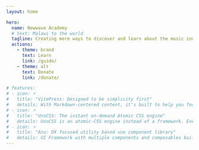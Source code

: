 ```yaml
---
layout: home

hero:
  name: Newwave Academy
  # text: Malawi to the world
  tagline: Creating more ways to discover and learn about the music industry.
  actions:
    - theme: brand
      text: Learn
      link: /guide/
    - theme: alt
      text: Donate
      link: /donate/

# features:
# - icon: ⚡️
#   title: "VitePress: Designed to be simplicity first"
#   details: With Markdown-centered content, it's built to help you focus on writing and deployed with minimum configuration.
# - icon: ⚡️ 
#   title: "UnoCSS: The instant on-demand Atomic CSS engine"
#   details: UnoCSS is an atomic-CSS engine instead of a framework. Everything is designed with flexibility and performance in mind.
# - icon: ⚡️
#   title: "Anu: DX focused utility based vue component library"
#   details: UI Framework with multiple components and composables built on top of UnoCSS.
---
```


<!-- Custom home layout -->
<!-- <div class="custom-layout">
  <h1>🏀</h1>
  <h1>Custom Layout</h1>
  <p>This section was added using plain HTML and CSS.</p>
  <a href="/" target="_self" class="btn">Source Code</a>
</div> -->

